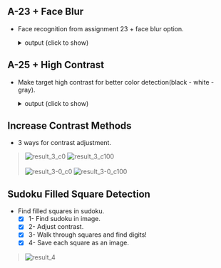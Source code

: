 ## A-23 + Face Blur
- Face recognition from assignment 23 + face blur option.
  <details>
    <summary>output (click to show)</summary>
  
    > https://user-images.githubusercontent.com/77120507/144198733-5228698b-1ed5-49f0-87c3-85871887eeda.MP4
  </details>

## A-25 + High Contrast
- Make target high contrast for better color detection(black - white - gray).
  <details>
    <summary>output (click to show)</summary>
  
    > https://user-images.githubusercontent.com/77120507/144198928-ec7bee84-2cfe-4a24-a6f3-9cd52aa1b1d5.MP4
  </details>

## Increase Contrast Methods
- 3 ways for contrast adjustment.
> ![result_3_c0](https://user-images.githubusercontent.com/77120507/144235228-563aaa25-d075-41d1-a030-f17fa13f8c4a.jpg)
> ![result_3_c100](https://user-images.githubusercontent.com/77120507/144235235-9e2a3455-9d66-4306-93ba-6d2faed3abb1.jpg)
<br></br>
> ![result_3-0_c0](https://user-images.githubusercontent.com/77120507/144240701-5249731f-e035-4dbd-9247-49114fecccf2.jpg)
![result_3-0_c100](https://user-images.githubusercontent.com/77120507/144240709-c11d4956-efaa-43ef-a2f0-cc3715b49aa2.jpg)

## Sudoku Filled Square Detection
- Find filled squares in sudoku.
  - [x] 1- Find sudoku in image.
  - [x] 2- Adjust contrast.
  - [x] 3- Walk through squares and find digits!
  - [x] 4- Save each square as an image.
> ![result_4](https://user-images.githubusercontent.com/77120507/144200291-f8654730-8cfd-434b-9210-9ba6eb2bbb8c.PNG)

